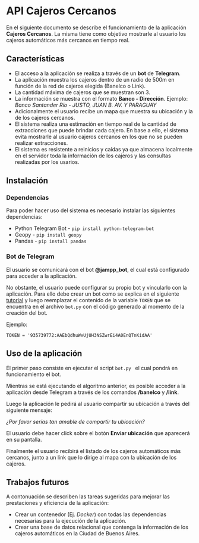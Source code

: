 # API Cajeros Cercanos
En el siguiente documento se describe el funcionamiento de la aplicación **Cajeros Cercanos**. La misma tiene como objetivo mostrarle al usuario los cajeros automáticos más cercanos en tiempo real.

## Características
* El acceso a la aplicación se realiza a través de un **bot** de **Telegram**.
* La aplicación muestra los cajeros dentro de un radio de 500m en función de la red de cajeros elegida (Banelco o Link).
* La cantidad máxima de cajeros que se muestran son 3.
* La información se muestra con el formato **Banco - Dirección**. Ejemplo: *Banco Santander Río - JUSTO, JUAN B. AV. Y PARAGUAY* 
* Adicionalmente el usuario recibe un mapa que muestra su ubicación y la de los cajeros cercanos.
* El sistema realiza una estimación en tiempo real de la cantidad de extracciones que puede brindar cada cajero. En base a ello, el sistema evita mostrarle al usuario cajeros cercanos en los que no se pueden realizar extracciones.
* El sistema es resistente a reinicios y caídas ya que almacena localmente en el servidor toda la información de los cajeros y las consultas realizadas por los usarios.

## Instalación

### Dependencias
Para poder hacer uso del sistema es necesario instalar las siguientes dependencias:

* Python Telegram Bot - `pip install python-telegram-bot `
* Geopy - `pip install geopy `
* Pandas - `pip install pandas`


### Bot de Telegram
El usuario se comunicará con el bot **@jampp_bot**, el cual está configurado para acceder a la aplicación. 

No obstante, el usuario puede configurar su propio bot y vincularlo con la aplicación. Para ello debe crear un bot como se explica en el siguiente [tutorial](https://core.telegram.org/bots) y luego reemplazar el contenido de la variable `TOKEN` que se encuentra en el archivo `bot.py` con el código generado al momento de la creación del bot.

Ejemplo:

`TOKEN = '935739772:AAEbQdhuWxUjUH3NSZwrEi4A0EnQTnKidAA'`


## Uso de la aplicación
El primer paso consiste en ejecutar el script `bot.py ` el cual pondrá en funcionamiento el bot.

Mientras se está ejecutando el algoritmo anterior, es posible acceder a la aplicación desde Telegram a través de los comandos **/banelco** y **/link**.

Luego la aplicación le pedirá al usuario compartir su ubicación a través del siguiente mensaje: 

*¿Por favor serías tan amable de compartir tu ubicación?*

El usuario debe hacer click sobre el botón **Enviar ubicación** que aparecerá en su pantalla.

Finalmente el usuario recibirá el listado de los cajeros automáticos más cercanos, junto a un link que lo dirige al mapa con la ubicación de los cajeros. 

 ## Trabajos futuros
 A contonuación se describen las tareas sugeridas para mejorar las prestaciones y eficiencia de la aplicación:
 
 * Crear un contenedor (Ej. *Docker*) con todas las dependencias necesarias para la ejecución de la aplicación.
 * Crear una base de datos relacional que contenga la información de los cajeros automáticos en la Ciudad de Buenos Aires.
 


